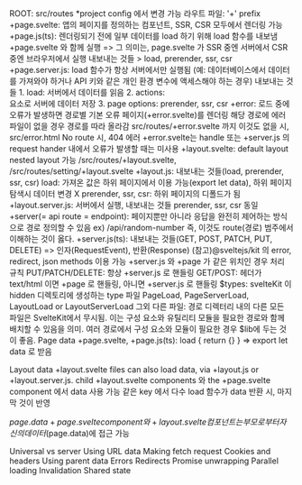 <Routing>
ROOT: src/routes   *project config 에서 변경 가능
라우트 파일: '+' prefix
+page.svelte: 앱의 페이지를 정의하는 컴포넌트, SSR, CSR 모두에서 렌더링 가능
+page.js(ts): 렌더링되기 전에 일부 데이터를 load 하기 위해 load 함수를 내보냄
   +page.svelte 와 함께 실행 => 그 의미는, page.svelte 가 SSR 중엔 서버에서 CSR 중엔 브라우저에서 실행
   내보내는 것들 > load, prerender, ssr, csr
+page.server.js: load 함수가 항상 서버에서만 실행됨
   (예: 데이터베이스에서 데이터를 가져와야 하거나 API 키와 같은 개인 환경 변수에 액세스해야 하는 경우)
   내보내는 것들
     1. load: 서버에서 데이터를 읽음
     2. actions: <form> 요소로 서버에 데이터 저장
     3. page options: prerender, ssr, csr
+error: 로드 중에 오류가 발생하면 경로별 기본 오류 페이지(+error.svelte)를 렌더링
  해당 경로에 에러 파일이 없을 경우 경로를 따라 올라감 src/routes/+error.svelte 까지
  이것도 없을 시, src/error.html
  No route 시, 404 에러
  +error.svelte는 handle 또는 +server.js 의 request hander 내에서 오류가 발생할 때는 미사용
+layout.svelte: default layout
  nested layout 가능 /src/routes/+layout.svelte, /src/routes/setting/+layout.svelte
+layout.js: 내보내는 것들(load, prerender, ssr, csr)
  load: 가져온 값은 하위 페이지에서 이용 가능(export let data), 하위 페이지 탐색시 데이터 변경 X
  prerender, ssr, csr: 하위 페이지의 디폴드가 됨
+layout.server.js: 서버에서 실행, 내보내는 것들 prerender, ssr, csr 동일
+server(= api route = endpoint): 페이지뿐만 아니라 응답을 완전히 제어하는 방식으로 경로 정의할 수 있음
  ex) /api/random-number 즉, 이것도 route(경로) 범주에서 이해하는 것이 옳다.
+server.js(ts): 내보내는 것들(GET, POST, PATCH, PUT, DELETE)
    => 인자(RequestEvent), 반환(Response)
    (참고)@sveltejs/kit 의 error, redirect, json methods 이용 가능
   +server.js 와 +page 가 같은 위치인 경우 처리 규칙
     PUT/PATCH/DELETE: 항상 +server.js 로 핸들링
     GET/POST: 헤더가 text/html 이면 +page 로 핸들링, 아니면 +server.js 로 핸들링
$types: svelteKit 이 hidden 디렉토리에 생성하는 type 파일
  PageLoad, PageServerLoad, LayoutLoad or LayoutServerLoad
그외 다른 파일: 경로 디렉터리 내의 다른 모든 파일은 SvelteKit에서 무시됨.
   이는 구성 요소와 유틸리티 모듈을 필요한 경로와 함께 배치할 수 있음을 의미.
   여러 경로에서 구성 요소와 모듈이 필요한 경우 $lib에 두는 것이 좋음.

<Loading data>
Page data
+page.svelte, +page.js(ts): load { return {} } => export let data 로 받음 

Layout data
+layout.svelte files can also load data, via +layout.js or +layout.server.js.
child +layout.svelte components 와 the +page.svelte component 에서 data 사용 가능
같은 key 에서 다수 load 함수가 data 반환 시,  마지막 것이 반영

$page.data
+page.svelte component 와 +layout.svelte 컴포넌트는 부모로부터 자신의 데이터($page.data)에 접근 가능


Universal vs server
Using URL data
Making fetch request
Cookies and headers
Using parent data
Errors
Redirects
Promise unwrapping
Parallel loading
Invalidation
Shared state
